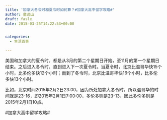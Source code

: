 ```yaml
---
title: '加拿大冬令时和夏令时如何算？#加拿大高中留学攻略#'
author: 童远山
draft: fasle
date: 2015-03-25T14:22:53+00:00


categories:
  - 生活百事

---
```

<p class="p1">
  <span class="s1">美国和加拿大的夏令时，都是从3月的第二个星期日开始，至11月的第一个星期日结束。之后进入冬令时，直到进入下一次夏令时。当夏令时，北京比温哥华快15个小时，比多伦多快12个小时；而到了冬令时，北京比温哥华快16个小时，比多伦多快13个小时。</span>
</p>

<p class="p1">
  <span class="s1">比如，北京时间2015年2月2日23:00，因为所处加拿大冬令时，所以温哥华的时间就是23-16，即2015年2月1日7:00:00，多伦多则是23-13，因此多伦多则是2015年2月1日10点。</span>
</p>

<p class="p1">
  #加拿大高中留学攻略#
</p>